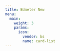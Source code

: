 ```yaml
---
title: Bdmeter New
menu:
  main:
    weight: 3
    params:
      icon:
        vendor: bs
        name: card-list
---
```



